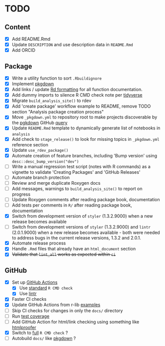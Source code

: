 # TODO

## Content

- [x] Add README.Rmd
- [x] Update `DESCRIPTION` and use description data in `README.Rmd`
- [x] Add ORCID

## Package

- [x] Write a utility function to sort `.Rbuildignore`
- [x] Implement [pkgdown](https://pkgdown.r-lib.org)
- [x] Add links / update [Rd formatting](https://roxygen2.r-lib.org/articles/rd-formatting.html) for all function documentation.
- [x] Add dummy imports to silence R CMD check note per [tidyverse](https://github.com/tidyverse/tidyverse/blob/master/R/tidyverse.R)
- [x] Migrate `build_analysis_site()` to rdev
- [x] Add 'create package' workflow example to README, remove TODO section "Analysis package creation process"
- [x] Move `_pkgdown.yml` to repository root to make projects discoverable by the [pgkdown](https://pkgdown.r-lib.org) GitHub [query](https://github.com/search?q=filename%3Apkgdown.yml+path%3A%2F&type=Code)
- [x] Update `README.Rmd` template to dynamically generate list of notebooks in `analysis`
- [x] Add check to `stage_release()` to look for missing topics in `_pkgdown.yml` reference section
- [x] Update `use_rdev_package()`
- [x] Automate creation of feature branches, including 'Bump version' using `desc::desc_bump_version("dev")`
- [ ] Write a manual regression test script (notes with R commands) as a vignette to validate 'Creating Packages' and 'GitHub Releases'
- [ ] Automate branch protection
- [ ] Review and merge duplicate Roxygen docs
- [ ] Add messages, warnings to `build_analysis_site()` to report on progress
- [ ] Update Roxygen comments after reading package book, documentation
- [ ] Add tests per comments in `R/` after reading package book, documentation
- [x] Switch from development version of `styler` (1.3.2.9000) when a new release becomes available
- [ ] Switch from development versions of `styler` (1.3.2.9000) and `lintr` (2.0.1.9000) when a new release becomes available - both were needed to address bugs in the current release versions, 1.3.2 and 2.0.1.
- [x] Automate release process
- [x] Handle `.Rmd` files that already have an `html_document` section
- [x] ~~Validate that `lint_all` works as expected within `ci`~~

## GitHub

- [x] Set up [GitHub Actions](https://usethis.r-lib.org/reference/github_actions.html)
  - [x] Use [standard](https://github.com/r-lib/actions/blob/master/examples/check-standard.yaml) `R CMD check`
  - [x] Use [lintr](https://github.com/r-lib/actions/blob/master/examples/lint.yaml)
- [x] Faster CI checks
- [x] Update GitHub Actions from r-lib [examples](https://github.com/r-lib/actions/tree/master/examples)
- [ ] Skip CI checks for changes in only the `docs/` directory
- [ ] Run [test coverage](https://github.com/r-lib/actions/blob/master/examples/test-coverage.yaml)
- [ ] Add GitHub Action for html/link checking using something like [htmlproofer](https://github.com/gjtorikian/html-proofer)
- [x] Switch to  [full](https://github.com/r-lib/actions/blob/master/examples/check-full.yaml) `R CMD check` ?
- [ ] Autobuild `docs/` like [pkgdown](https://github.com/r-lib/actions/blob/master/examples/pkgdown.yaml) ?
